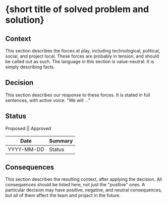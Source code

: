 # {short title of solved problem and solution}

## Context

This section describes the forces at play, including technological, political,
social, and project local. These forces are probably in tension, and should
be called out as such. The language in this section is value-neutral. It is
simply describing facts.

## Decision

This section describes our response to these forces. It is stated in full
sentences, with active voice. "We will …"

## Status

Proposed || Approved

| Date       | Summary |
|------------|---------|
| YYYY-MM-DD | Status  |

## Consequences

This section describes the resulting context, after applying the decision. All
consequences should be listed here, not just the "positive" ones. A particular
decision may have positive, negative, and neutral consequences, but all of them
affect the team and project in the future.
